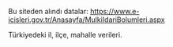 Bu siteden alındı datalar:
https://www.e-icisleri.gov.tr/Anasayfa/MulkiIdariBolumleri.aspx

Türkiyedeki il, ilçe, mahalle verileri.

